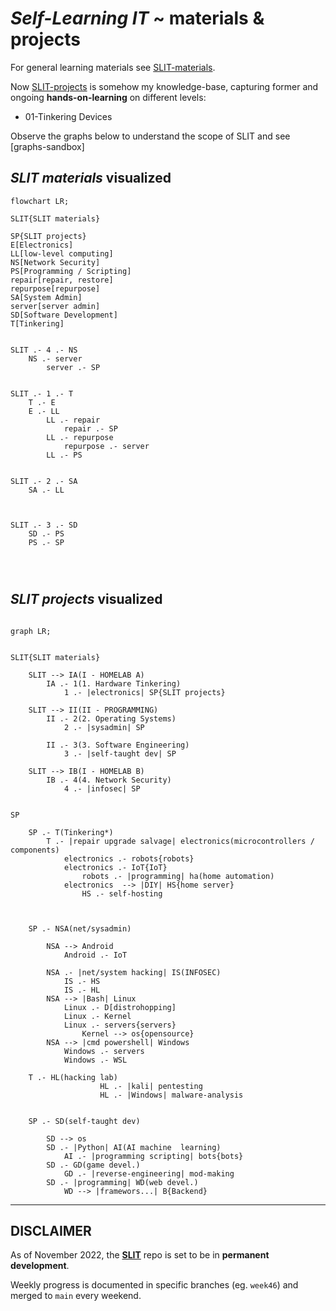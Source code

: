 # *Self-Learning IT* ~ materials & projects




For general learning materials see [SLIT-materials](/SLIT-materials.md).

Now [SLIT-projects](/SLIT-projects) is somehow my knowledge-base, capturing former and ongoing **hands-on-learning** on different levels:
- 01-Tinkering Devices


Observe the graphs below to understand the scope of SLIT and see [graphs-sandbox]

## *SLIT materials* visualized


```mermaid
flowchart LR;

SLIT{SLIT materials}

SP{SLIT projects}
E[Electronics]
LL[low-level computing]
NS[Network Security]
PS[Programming / Scripting]
repair[repair, restore]
repurpose[repurpose]
SA[System Admin]
server[server admin]
SD[Software Development]
T[Tinkering]


SLIT .- 4 .- NS
    NS .- server
        server .- SP


SLIT .- 1 .- T
    T .- E
    E .- LL
        LL .- repair
            repair .- SP
        LL .- repurpose
            repurpose .- server
        LL .- PS
  

SLIT .- 2 .- SA
    SA .- LL



SLIT .- 3 .- SD
    SD .- PS
    PS .- SP




```



## *SLIT projects* visualized

``` mermaid

graph LR;


SLIT{SLIT materials} 

    SLIT --> IA(I - HOMELAB A)
        IA .- 1(1. Hardware Tinkering)
            1 .- |electronics| SP{SLIT projects}

    SLIT --> II(II - PROGRAMMING)
        II .- 2(2. Operating Systems)
            2 .- |sysadmin| SP

        II .- 3(3. Software Engineering)
            3 .- |self-taught dev| SP

    SLIT --> IB(I - HOMELAB B)
        IB .- 4(4. Network Security)
            4 .- |infosec| SP


SP

    SP .- T(Tinkering*)
        T .- |repair upgrade salvage| electronics(microcontrollers / components)
            electronics .- robots{robots}
            electronics .- IoT{IoT}
                robots .- |programming| ha(home automation)
            electronics  --> |DIY| HS{home server}
                HS .- self-hosting



    SP .- NSA(net/sysadmin)

        NSA --> Android
            Android .- IoT

        NSA .- |net/system hacking| IS(INFOSEC)
            IS .- HS
            IS .- HL
        NSA --> |Bash| Linux
            Linux .- D[distrohopping]
            Linux .- Kernel
            Linux .- servers{servers}
                Kernel --> os{opensource}
        NSA --> |cmd powershell| Windows
            Windows .- servers
            Windows .- WSL

    T .- HL(hacking lab)
                    HL .- |kali| pentesting
                    HL .- |Windows| malware-analysis


    SP .- SD(self-taught dev)

        SD --> os
        SD .- |Python| AI(AI machine  learning)
            AI .- |programming scripting| bots{bots}
        SD .- GD(game devel.)
            GD .- |reverse-engineering| mod-making
        SD .- |programming| WD(web devel.)
            WD --> |framewors...| B{Backend}

```

---

## DISCLAIMER

As of November 2022, the [**SLIT**](https://github.com/pabloqpacin/SLIT/tree/main) repo is set to be in **permanent development**.

Weekly progress is documented in specific branches (eg. `week46`) and merged to `main` every weekend.